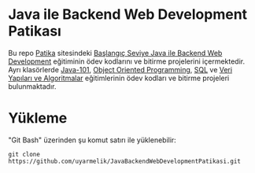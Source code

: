 # Java ile Backend Web Development Patikası
Bu repo [Patika](https://app.patika.dev/) sitesindeki [Başlangıç Seviye Java ile Backend Web Development](https://app.patika.dev/paths/baslangic-seviye-java-ile-backend-web-development-patikasi) eğitiminin ödev kodlarını ve bitirme projelerini içermektedir. Ayrı klasörlerde [Java-101](https://app.patika.dev/moduller/java101), [Object Oriented Programming](https://app.patika.dev/moduller/oop), [SQL](https://app.patika.dev/moduller/sql) ve [Veri Yapıları ve Algoritmalar](https://app.patika.dev/courses/veri-yapilari-ve-algoritmalar) eğitimlerinin ödev kodları ve bitirme projeleri bulunmaktadır.

# Yükleme
"Git Bash" üzerinden şu komut satırı ile yüklenebilir:

```
git clone https://github.com/uyarmelik/JavaBackendWebDevelopmentPatikasi.git
```